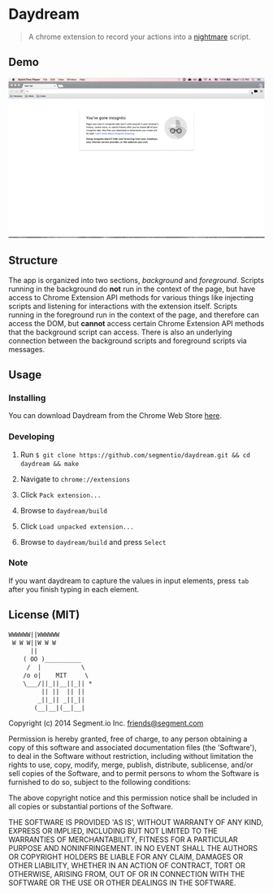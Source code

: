 
# Daydream

> A chrome extension to record your actions into a [nightmare](https://github.com/segmentio/nightmare) script.

## Demo

![Demo](app/background/images/demo.gif)

## Structure

The app is organized into two sections, *background* and *foreground*. Scripts running in the background do **not** run in the context of the page, but have access to Chrome Extension API methods for various things like injecting scripts and listening for interactions with the extension itself. Scripts running in the foreground run in the context of the page, and therefore can access the DOM, but **cannot** access certain Chrome Extension API methods that the background script can access. There is also an underlying connection between the background scripts and foreground scripts via messages.

## Usage

### Installing

You can download Daydream from the Chrome Web Store [here](https://chrome.google.com/webstore/detail/daydream/oajnmbophdhdobfpalhkfgahchpcoali).

### Developing

1. Run ```$ git clone https://github.com/segmentio/daydream.git && cd daydream && make```

2. Navigate to `chrome://extensions`

3. Click `Pack extension...`

4. Browse to `daydream/build`

5. Click `Load unpacked extension...`

6. Browse to `daydream/build` and press `Select`

### Note

If you want daydream to capture the values in input elements, press `tab` after you finish typing in each element.

## License (MIT)

```
WWWWWW||WWWWWW
 W W W||W W W
      ||
    ( OO )__________
     /  |           \
    /o o|    MIT     \
    \___/||_||__||_|| *
         || ||  || ||
        _||_|| _||_||
       (__|__|(__|__|
```

Copyright (c) 2014 Segment.io Inc. <friends@segment.com>

Permission is hereby granted, free of charge, to any person obtaining a copy of this software and associated documentation files (the 'Software'), to deal in the Software without restriction, including without limitation the rights to use, copy, modify, merge, publish, distribute, sublicense, and/or sell copies of the Software, and to permit persons to whom the Software is furnished to do so, subject to the following conditions:

The above copyright notice and this permission notice shall be included in all copies or substantial portions of the Software.

THE SOFTWARE IS PROVIDED 'AS IS', WITHOUT WARRANTY OF ANY KIND, EXPRESS OR IMPLIED, INCLUDING BUT NOT LIMITED TO THE WARRANTIES OF MERCHANTABILITY, FITNESS FOR A PARTICULAR PURPOSE AND NONINFRINGEMENT. IN NO EVENT SHALL THE AUTHORS OR COPYRIGHT HOLDERS BE LIABLE FOR ANY CLAIM, DAMAGES OR OTHER LIABILITY, WHETHER IN AN ACTION OF CONTRACT, TORT OR OTHERWISE, ARISING FROM, OUT OF OR IN CONNECTION WITH THE SOFTWARE OR THE USE OR OTHER DEALINGS IN THE SOFTWARE.
